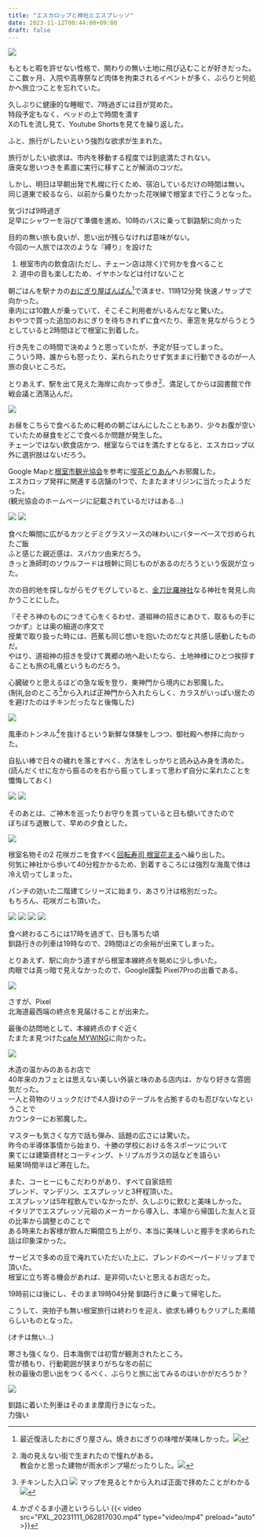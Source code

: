 ```yaml
---
title: "エスカロップと神社とエスプレッソ"
date: 2023-11-12T00:44:00+09:00
draft: false
---
```


![](PXL_20231111_100656746.jpg)

もともと暇を許せない性格で、関わりの無い土地に飛び込むことが好きだった。  
ここ数ヶ月、入院や高専祭など肉体を拘束されるイベントが多く、ぶらりと何処かへ旅立つことを忘れていた。  

<!--more-->

久しぶりに健康的な睡眠で、7時過ぎには目が覚めた。  
特段予定もなく、ベッドの上で時間を潰す  
XのTLを流し見て、Youtube Shortsを見てを繰り返した。  

ふと、旅行がしたいという強烈な欲求が生まれた。  

旅行がしたい欲求は、市内を移動する程度では到底満たされない。  
唐突な思いつきを素直に実行に移すことが解消のコツだ。  

しかし、明日は早朝出発で札幌に行くため、宿泊しているだけの時間は無い。  
同じ道東で絞るなら、以前から乗りたかった花咲線で根室まで行こうとなった。  

気づけば9時過ぎ  
足早にシャワーを浴びて準備を進め、10時のバスに乗って釧路駅に向かった  

目的の無い旅も良いが、思い出が残らなければ意味がない。  
今回の一人旅では次のような『縛り』を設けた  

1. 根室市内の飲食店(ただし、チェーン店は除く)で何かを食べること  
2. 道中の音も楽しむため、イヤホンなどは付けないこと  

朝ごはんを駅ナカの[おにぎり屋ばんばん](https://maps.app.goo.gl/1NTsXe51ytKahLtq9)[^1]で済ませ、11時12分発 快速ノサップで向かった。  
車内には10数人が乗っていて、そこそこ利用者がいるんだなと驚いた。  
おやつで買った追加のおにぎりを待ちきれずに食べたり、車窓を見ながらうとうとしていると2時間ほどで根室に到着した。  

行き先をこの時間で決めようと思っていたが、予定が狂ってしまった。  
こういう時、誰からも怒ったり、呆れられたりせず気ままに行動できるのが一人旅の良いところだ。  

とりあえず、駅を出て見えた海岸に向かって歩き[^2]、満足してからは図書館で作戦会議と洒落込んだ。  

![](PXL_20231111_045300129.jpg)

お昼をこちらで食べるために軽めの朝ごはんにしたこともあり、少々お腹が空いていたため昼食をどこで食べるか問題が発生した。  
チェーンではない飲食店かつ、根室ならではを満たすとなると、エスカロップ以外に選択肢はないだろう。  

Google Mapと[根室市観光協会](https://www.nemuro-kankou.com)を参考に[喫茶どりあん](https://maps.app.goo.gl/hzKBL9EAAe89XfH26)へお邪魔した。  
エスカロップ発祥に関連する店舗の1つで、たまたまオリジンに当たったようだった。  
(観光協会のホームページに記載されているだけはある...)  

![](PXL_20231111_055650677.jpg)
![](PXL_20231111_053926002.jpg)

食べた瞬間に広がるカツとデミグラスソースの味わいにバターベースで炒められたご飯  
ふと感じた親近感は、スパカツ由来だろう。  
きっと漁師町のソウルフードは根幹に同じものがあるのだろうという仮説が立った。  

次の目的地を探しながらモグモグしていると、[金刀比羅神社](https://www.nemuro-kotohira.com)なる神社を発見し向かうことにした。  

『そぞろ神のものにつきて心をくるわせ、道祖神の招きにあひて、取るもの手につかず』とは奥の細道の序文で  
授業で取り扱った時には、芭蕉も同じ想いを抱いたのだなと共感し感動したものだ。  
やはり、道祖神の招きを受けて異郷の地へ赴いたなら、土地神様にひとつ挨拶することも旅の礼儀というものだろう。  

心臓破りと思えるほどの急な坂を登り、東神門から境内にお邪魔した。  
(制礼台のところ[^3]から入れば正神門から入れたらしく、カラスがいっぱい居たのを避けたのはチキンだったなと後悔した)  

![](PXL_20231111_062612354.jpg)

風車のトンネル[^4]を抜けるという新鮮な体験をしつつ、御社殿へ参拝に向かった。  

自払い棒で日々の穢れを落とすべく、方法をしっかりと読み込み身を清めた。  
(読んだくせに左から振るのを右から振ってしまって思わず自分に呆れたことを懺悔しておく)  

![](PXL_20231111_062855948.jpg)
![](PXL_20231111_062935930.jpg)

そのあとは、ご神木を巡ったりお守りを買っていると日も傾いてきたので  
ぼちぼち退散して、早めの夕食とした。  

![](PXL_20231111_063842269.jpg)

根室名物その2 花咲ガニを食すべく[回転寿司 根室花まる](https://www.sushi-hanamaru.com)へ繰り出した。  
何気に神社から歩いて40分程かかるため、到着するころには強烈な海風で体は冷え切ってしまった。  

パンチの効いた二階建てシリーズに始まり、あさり汁は格別だった。  
もちろん、花咲ガニも頂いた。  

![](PXL_20231111_072055882.MP.jpg)
![](PXL_20231111_073711482.jpg)
![](PXL_20231111_074322770.jpg)
![](PXL_20231111_080432329.jpg)

食べ終わるころには17時を過ぎて、日も落ちた頃  
釧路行きの列車は19時なので、2時間ほどの余裕が出来てしまった。  

とりあえず、駅に向かう道すがら根室本線終点を眺めに少し歩いた。  
肉眼では真っ暗で見えなかったので、Google謹製 Pixel7Proの出番である。  

![](PXL_20231111_082948623.NIGHT.jpg)

さすが、Pixel  
北海道最西端の終点を見届けることが出来た。  

最後の訪問地として、本線終点のすぐ近く  
たまたま見つけた[cafe MYWING](https://www.mywing.info)に向かった。  

![](PXL_20231111_090719269.jpg)

木造の温かみのあるお店で  
40年来のカフェとは思えない美しい外装と味のある店内は、かなり好きな雰囲気だった。  
一人と荷物のリュックだけで4人掛けのテーブルを占拠するのも忍びないなということで  
カウンターにお邪魔した。  

マスターも気さくな方で話も弾み、話題の広さには驚いた。  
昨今の半導体事情から始まり、十勝の学校における冬スポーツについて  
果てには建築資材とコーティング、トリプルガラスの話などを語らい  
結果1時間半ほど滞在した。  

また、コーヒーにもこだわりがあり、すべて自家焙煎  
ブレンド、マンデリン、エスプレッソと3杯程頂いた。  
エスプレッソは5年程飲んでいなかったが、久しぶりに飲むと美味しかった。  
イタリアでエスプレッソ元祖のメーカーから導入し、本場から帰国した友人と豆の比率から調整とのことで  
ある時来たお客様が飲んだ瞬間立ち上がり、本当に美味しいと握手を求められた話は印象深かった。  

サービスで多めの豆で淹れていただいた上に、ブレンドのペーパードリップまで頂いた。  
根室に立ち寄る機会があれば、是非伺いたいと思えるお店だった。  

19時前には後にし、そのまま19時04分発 釧路行きに乗って帰宅した。  


こうして、突拍子も無い根室旅行は終わりを迎え、欲求も縛りもクリアした素晴らしいものとなった。  

(オチは無い...)  

寒さも強くなり、日本海側では初雪が観測されたところ。  
雪が積もり、行動範囲が狭まりがちな冬の前に  
秋の最後の思い出をつくるべく、ぶらりと旅に出てみるのはいかがだろうか？  


![](PXL_20231111_124518262.jpg)

釧路に着いた列車はそのまま摩周行きになった。  
力強い  




[^1]: 最近復活したおにぎり屋さん。焼きおにぎりの味噌が美味しかった。![](PXL_20231111_020644337.jpg)
[^2]: 海の見えない街で生まれたので憧れがある。  
教会かと思った建物が雨水ポンプ場だったりした。![](PXL_20231111_044631727.jpg)
[^3]: チキンした入口 ![](PXL_20231111_062540528.jpg)
マップを見ると↑から入れば正面で拝めたことがわかる
![](PXL_20231111_062801834.jpg) 
[^4]: かざぐるま小道というらしい 
{{< video src="PXL_20231111_062817030.mp4" type="video/mp4" preload="auto" >}}